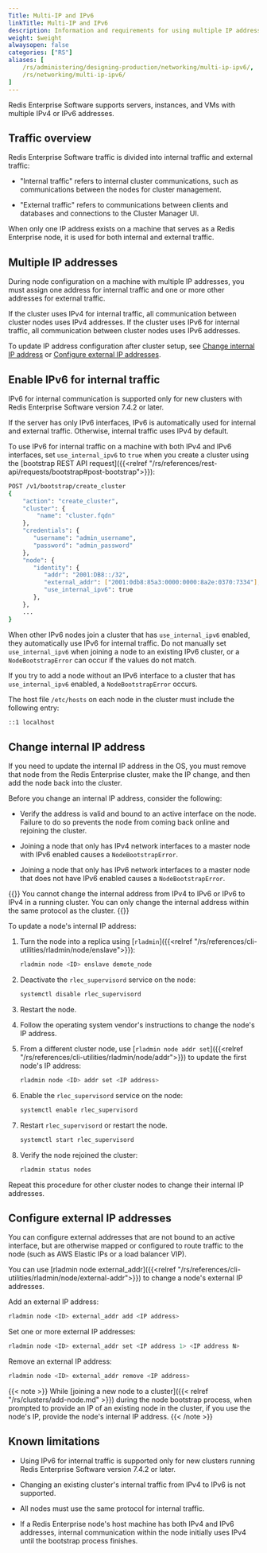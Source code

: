 ```yaml
---
Title: Multi-IP and IPv6
linkTitle: Multi-IP and IPv6
description: Information and requirements for using multiple IP addresses or IPv6 addresses with Redis Enterprise Software.
weight: $weight
alwaysopen: false
categories: ["RS"]
aliases: [
    /rs/administering/designing-production/networking/multi-ip-ipv6/,
    /rs/networking/multi-ip-ipv6/
]
---
```

Redis Enterprise Software supports servers, instances, and VMs with
multiple IPv4 or IPv6 addresses.

## Traffic overview

Redis Enterprise Software traffic is divided into internal traffic and external traffic:

- "Internal traffic" refers to internal cluster communications, such as communications between the nodes for cluster management.

- "External traffic" refers to communications between clients and databases and connections to the Cluster Manager UI.

When only one IP address exists on a machine that serves as a Redis Enterprise node, it is used for both internal and external traffic.

## Multiple IP addresses

During node configuration on a machine with multiple IP addresses, you must assign one address for internal traffic and one or more other addresses for external traffic.

If the cluster uses IPv4 for internal traffic, all communication between cluster nodes uses IPv4 addresses. If the cluster uses IPv6 for internal traffic, all communication between cluster nodes uses IPv6 addresses.

To update IP address configuration after cluster setup, see [Change internal IP address](#change-internal-ip-address) or [Configure external IP addresses](#configure-external-ip-addresses).

## Enable IPv6 for internal traffic

IPv6 for internal communication is supported only for new clusters with Redis Enterprise Software version 7.4.2 or later.

If the server has only IPv6 interfaces, IPv6 is automatically used for internal and external traffic. Otherwise, internal traffic uses IPv4 by default. 

To use IPv6 for internal traffic on a machine with both IPv4 and IPv6 interfaces, set `use_internal_ipv6` to `true` when you create a cluster using the [bootstrap REST API request]({{<relref "/rs/references/rest-api/requests/bootstrap#post-bootstrap">}}):

```sh
POST /v1/bootstrap/create_cluster
{
    "action": "create_cluster",
    "cluster": { 
        "name": "cluster.fqdn" 
    },
    "credentials": {
       "username": "admin_username",
       "password": "admin_password"
    },
    "node": {
       "identity": {
          "addr": "2001:DB8::/32",
          "external_addr": ["2001:0db8:85a3:0000:0000:8a2e:0370:7334"],
          "use_internal_ipv6": true
       },
    },
    ...
}
```

When other IPv6 nodes join a cluster that has `use_internal_ipv6` enabled, they automatically use IPv6 for internal traffic. Do not manually set `use_internal_ipv6` when joining a node to an existing IPv6 cluster, or a `NodeBootstrapError` can occur if the values do not match.

If you try to add a node without an IPv6 interface to a cluster that has `use_internal_ipv6` enabled, a `NodeBootstrapError` occurs.

The host file `/etc/hosts` on each node in the cluster must include the following entry:

```sh
::1 localhost
```

## Change internal IP address

If you need to update the internal IP address in the OS, you must remove that node from the Redis Enterprise cluster, make the IP change, and then add the node back into the cluster.

Before you change an internal IP address, consider the following:

- Verify the address is valid and bound to an active interface on the node. Failure to do so prevents the node from coming back online and rejoining the cluster.

- Joining a node that only has IPv4 network interfaces to a master node with IPv6 enabled causes a `NodeBootstrapError`.

- Joining a node that only has IPv6 network interfaces to a master node that does not have IPv6 enabled causes a `NodeBootstrapError`.

{{<note>}}
You cannot change the internal address from IPv4 to IPv6 or IPv6 to IPv4 in a running cluster. You can only change the internal address within the same protocol as the cluster.
{{</note>}}

To update a node's internal IP address:

1. Turn the node into a replica using [`rladmin`]({{<relref "/rs/references/cli-utilities/rladmin/node/enslave">}}):

    ```sh
    rladmin node <ID> enslave demote_node
    ```

1. Deactivate the `rlec_supervisord` service on the node:

    ```sh
    systemctl disable rlec_supervisord 
    ```

1. Restart the node.

1. Follow the operating system vendor's instructions to change the node's IP address.

1. From a different cluster node, use [`rladmin node addr set`]({{<relref "/rs/references/cli-utilities/rladmin/node/addr">}}) to update the first node's IP address:

    ```sh
    rladmin node <ID> addr set <IP address>
    ```

1. Enable the `rlec_supervisord` service on the node:

    ```sh
    systemctl enable rlec_supervisord 
    ```

1. Restart `rlec_supervisord` or restart the node.


    ```sh
    systemctl start rlec_supervisord
    ```

1. Verify the node rejoined the cluster:

    ```sh
    rladmin status nodes
    ```

Repeat this procedure for other cluster nodes to change their internal IP addresses.

## Configure external IP addresses

You can configure external addresses that are not bound to an active interface, but are otherwise mapped or configured to route traffic to the node (such as AWS Elastic IPs or a load balancer VIP).

You can use [rladmin node external_addr]({{<relref "/rs/references/cli-utilities/rladmin/node/external-addr">}}) to change a node's external IP addresses.

Add an external IP address:

```sh
rladmin node <ID> external_addr add <IP address>
```

Set one or more external IP addresses:

```sh
rladmin node <ID> external_addr set <IP address 1> <IP address N>
```


Remove an external IP address:

```sh
rladmin node <ID> external_addr remove <IP address>
```

{{< note >}}
While [joining a new node to a
cluster]({{< relref "/rs/clusters/add-node.md" >}})
during the node bootstrap process,
when prompted to provide an IP of an existing node in the cluster,
if you use the node's IP, provide the node's internal IP address.
{{< /note >}}

## Known limitations

- Using IPv6 for internal traffic is supported only for new clusters running Redis Enterprise Software version 7.4.2 or later.

- Changing an existing cluster's internal traffic from IPv4 to IPv6 is not supported.

- All nodes must use the same protocol for internal traffic.

- If a Redis Enterprise node's host machine has both IPv4 and IPv6 addresses, internal communication within the node initially uses IPv4 until the bootstrap process finishes.
